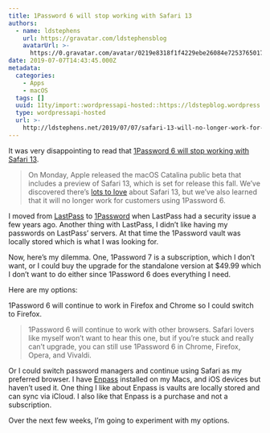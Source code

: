 ```yaml
---
title: 1Password 6 will stop working with Safari 13
authors:
  - name: ldstephens
    url: https://gravatar.com/ldstephensblog
    avatarUrl: >-
      https://0.gravatar.com/avatar/0219e8318f1f4229ebe26084e7253765017f43ca0c631be37dc6d0b8ad6e40a4?s=96&d=identicon&r=G
date: 2019-07-07T14:43:45.000Z
metadata:
  categories:
    - Apps
    - macOS
  tags: []
  uuid: 11ty/import::wordpressapi-hosted::https://ldstepblog.wordpress.com/?p=1800
  type: wordpressapi-hosted
  url: >-
    http://ldstephens.net/2019/07/07/safari-13-will-no-longer-work-for-customers-using-1password-6/
---
```

It was very disappointing to read that [1Password 6 will stop working with Safari 13](https://blog.1password.com/safari-13-is-awesome-upgrade-from-1password-6/).

> On Monday, Apple released the macOS Catalina public beta that includes a preview of Safari 13, which is set for release this fall. We’ve discovered there’s [lots to love](https://developer.apple.com/documentation/safari_release_notes/safari_13_beta_release_notes) about Safari 13, but we’ve also learned that it will no longer work for customers using 1Password 6.

I moved from [LastPass](https://www.lastpass.com/) to [1Password](https://www.lastpass.com/) when LastPass had a security issue a few years ago. Another thing with LastPass, I didn’t like having my passwords on LastPass’ servers. At that time the 1Password vault was locally stored which is what I was looking for.

Now, here’s my dilemma. One, 1Password 7 is a subscription, which I don’t want, or I could buy the upgrade for the standalone version at $49.99 which I don’t want to do either since 1Password 6 does everything I need.

Here are my options:

1Password 6 will continue to work in Firefox and Chrome so I could switch to Firefox.

> 1Password 6 will continue to work with other browsers. Safari lovers like myself won’t want to hear this one, but if you’re stuck and really can’t upgrade, you can still use 1Password 6 in Chrome, Firefox, Opera, and Vivaldi.

Or I could switch password managers and continue using Safari as my preferred browser. I have [Enpass](https://www.enpass.io/) installed on my Macs, and iOS devices but haven’t used it. One thing I like about Enpass is vaults are locally stored and can sync via iCloud. I also like that Enpass is a purchase and not a subscription.

Over the next few weeks, I’m going to experiment with my options.